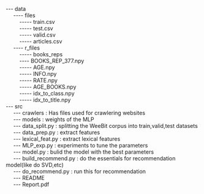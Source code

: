 --- data <br>
&nbsp;&nbsp;&nbsp;&nbsp; ---- files <br>
&nbsp;&nbsp;&nbsp;&nbsp;&nbsp;&nbsp;&nbsp;&nbsp; ----- train.csv <br>
&nbsp;&nbsp;&nbsp;&nbsp;&nbsp;&nbsp;&nbsp;&nbsp; ----- test.csv<br>
&nbsp;&nbsp;&nbsp;&nbsp;&nbsp;&nbsp;&nbsp;&nbsp; ----- valid.csv<br>
&nbsp;&nbsp;&nbsp;&nbsp;&nbsp;&nbsp;&nbsp;&nbsp; ----- articles.csv<br>
&nbsp;&nbsp;&nbsp;&nbsp; ---- r_files<br>
&nbsp;&nbsp;&nbsp;&nbsp;&nbsp;&nbsp;&nbsp;&nbsp; ----- books_reps<br>
&nbsp;&nbsp;&nbsp;&nbsp;&nbsp;&nbsp;&nbsp;&nbsp; ---- BOOKS_REP_377.npy<br>
&nbsp;&nbsp;&nbsp;&nbsp;&nbsp;&nbsp;&nbsp;&nbsp; ----- AGE.npy<br>
&nbsp;&nbsp;&nbsp;&nbsp;&nbsp;&nbsp;&nbsp;&nbsp; ----- INFO.npy<br>
&nbsp;&nbsp;&nbsp;&nbsp;&nbsp;&nbsp;&nbsp;&nbsp; ----- RATE.npy<br>
&nbsp;&nbsp;&nbsp;&nbsp;&nbsp;&nbsp;&nbsp;&nbsp; ----- AGE_BOOKS.npy<br>
&nbsp;&nbsp;&nbsp;&nbsp;&nbsp;&nbsp;&nbsp;&nbsp; ----- idx_to_class.npy<br>
&nbsp;&nbsp;&nbsp;&nbsp;&nbsp;&nbsp;&nbsp;&nbsp; ----- idx_to_title.npy<br>
--- src<br>
&nbsp;&nbsp;&nbsp;&nbsp; --- crawlers : Has files used for crawlering websites<br>
&nbsp;&nbsp;&nbsp;&nbsp; --- models   : weights of the MLP<br>
&nbsp;&nbsp;&nbsp;&nbsp; --- data_split.py   : splitting the WeeBit corpus into train,valid,test datasets<br>
&nbsp;&nbsp;&nbsp;&nbsp; --- data_prep.py    : extract features<br>
&nbsp;&nbsp;&nbsp;&nbsp; --- lexical_feat.py : extract lexical features<br>
&nbsp;&nbsp;&nbsp;&nbsp; --- MLP_exp.py		: experiments to tune the parameters<br>
&nbsp;&nbsp;&nbsp;&nbsp; --- model.py		: bulid the model with the best parameters<br>
&nbsp;&nbsp;&nbsp;&nbsp; --- build_recommend.py : do the essentials for recommendation model(like do SVD,etc)<br>
&nbsp;&nbsp;&nbsp;&nbsp; --- do_recommend.py    : run this for recommendation  <br>
&nbsp;&nbsp;&nbsp;&nbsp; --- README<br>
&nbsp;&nbsp;&nbsp;&nbsp; --- Report.pdf<br>
